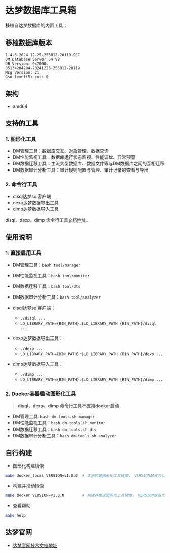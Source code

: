 # 达梦数据库工具箱
移植自达梦数据库的内置工具；

## 移植数据库版本
```
1-4-6-2024.12.25-255012-20119-SEC 
DM Database Server 64 V8
DB Version: 0x7000c
05134284294-20241225-255012-20119
Msg Version: 21
Gsu level(5) cnt: 0
```

## 架构
- amd64

## 支持的工具

### 1. 图形化工具
- DM管理工具：数据库交互、对象管理、数据查询
- DM性能监视工具：数据库运行状态监视、性能调优、异常预警
- DM数据迁移工具：主流大型数据库、数据文件等与DM数据库之间的互相迁移
- DM数据审计分析工具：审计规则配置与管理、审计记录的查看与导出

### 2. 命令行工具
- disql达梦sql客户端
- dexp达梦数据导出工具
- dimp达梦数据导入工具

disql、dexp、dimp 命令行工具[文档地址](https://eco.dameng.com/document/dm/zh-cn/start/index.html)。

## 使用说明
### 1. 直接启用工具
- DM管理工具：`bash tool/manager`
- DM性能监视工具：`bash tool/monitor`
- DM数据迁移工具：`bash tool/dts`
- DM数据审计分析工具：`bash tool/analyzer`

- disql达梦sql客户端：
  - `./disql ...`
  - `LD_LIBRARY_PATH={BIN_PATH}:$LD_LIBRARY_PATH {BIN_PATH}/disql ...`
- dexp达梦数据导出工具：
  - `./dexp ...`
  - `LD_LIBRARY_PATH={BIN_PATH}:$LD_LIBRARY_PATH {BIN_PATH}/dexp ...`
- dimp达梦数据导入工具：
  - `./dimp ...`
  - `LD_LIBRARY_PATH={BIN_PATH}:$LD_LIBRARY_PATH {BIN_PATH}/dimp ...`


### 2. Docker容器启动图形化工具
> **disql、dexp、dimp 命令行工具不支持docker启动**
- DM管理工具: `bash dm-tools.sh manager`
- DM性能监视工具：`bash dm-tools.sh monitor`
- DM数据迁移工具：`bash dm-tools.sh dts`
- DM数据审计分析工具：`bash dm-tools.sh analyzer`


## 自行构建
- 图形化构建镜像
```bash
make docker_local VERSION=v1.0.0  # 本地构建图形化工具镜像， VERSION缺省为latest
```

- 构建并推动镜像
```bash
make docker VERSION=v1.0.0        # 构建并推送图形化工具镜像， VERSION缺省为latest
```
- 查看帮助
```bash
make help
```

## 达梦官网
- [达梦官网技术文档地址](https://eco.dameng.com/document/dm/zh-cn/start/index.html)
